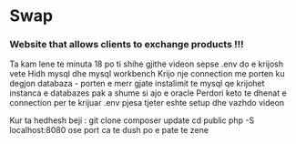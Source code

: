 # Swap
### Website that allows clients to exchange products !!!

Ta kam lene te minuta 18 po ti shihe gjithe videon sepse .env do e krijosh vete
Hidh mysql dhe mysql workbench
Krijo nje connection me porten ku degjon databaza - porten e merr gjate instalimit te mysql qe krijohet instanca e databazes pak a shume si ajo e oracle
Perdori keto te dhenat e connection per te krijuar .env pjesa tjeter eshte setup dhe vazhdo videon

Kur ta hedhesh beji :
git clone
composer update
cd public
php -S localhost:8080 ose port ca te dush po e pate te zene
